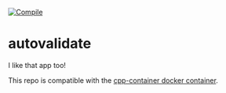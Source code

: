 [![Compile](https://github.com/ChicoState/autovalidate/actions/workflows/actions.yml/badge.svg)](https://github.com/ChicoState/autovalidate/actions/workflows/actions.yml)

# autovalidate

I like that app too!

This repo is compatible with the [cpp-container docker container](https://github.com/ChicoState/cpp-container).